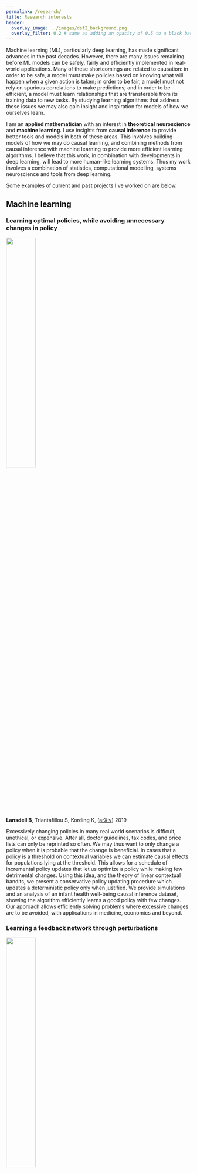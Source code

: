 ```yaml
---
permalink: /research/
title: Research interests
header:
  overlay_image: ../images/dst2_background.png
  overlay_filter: 0.2 # same as adding an opacity of 0.5 to a black background
---
```


Machine learning (ML), particularly deep learning, has made significant advances in the past decades. However, there are many issues remaining before ML models can be safely, fairly and efficiently implemented in real-world applications. Many of these shortcomings are related to causation: in order to be safe, a model must make policies based on knowing what will happen when a given action is taken; in order to be fair, a model must not rely on spurious correlations to make predictions; and in order to be efficient, a model must learn relationships that are transferable from its training data to new tasks. By studying learning algorithms that address these issues we may also gain insight and inspiration for models of how we ourselves learn.

I am an **applied mathematician** with an interest in **theoretical neuroscience** and **machine learning**. I use insights from **causal inference** to provide better tools and models in both of these areas. This involves building models of how we may do causal learning, and combining methods from causal inference with machine learning to provide more efficient learning algorithms. I believe that this work, in combination with developments in deep learning, will lead to more human-like learning systems. Thus my work involves a combination of statistics, computational modelling, systems neuroscience and tools from deep learning.

Some examples of current and past projects I've worked on are below.

## Machine learning

### Learning optimal policies, while avoiding unnecessary changes in policy

<img src="../images/theorem3.png" width="40%">

**Lansdell B**, Triantafillou S, Kording K, ([arXiv](https://arxiv.org/abs/1905.13121)) 2019

Excessively changing policies in many real world scenarios is difficult, unethical, or expensive. After all, doctor guidelines, tax codes, and price lists can only be reprinted so often. We may thus want to only change a policy when it is probable that the change is beneficial. In cases that a policy is a threshold on contextual variables we can estimate causal effects for populations lying at the threshold. This allows for a schedule of incremental policy updates that let us optimize a policy while making few detrimental changes. Using this idea, and the theory of linear contextual bandits, we present a conservative policy updating procedure which updates a deterministic policy only when justified. We provide simulations and an analysis of an infant health well-being causal inference dataset, showing the algorithm efficiently learns a good policy with few changes. Our approach allows efficiently solving problems where excessive changes are to be avoided, with applications in medicine, economics and beyond.

### Learning a feedback network through perturbations

<img src="../images/fig1_schematic.png" width="40%">

**Lansdell B**, Prakash P, Kording K, [arXiv](https://arxiv.org/abs/1906.00889) *Presented at the NeurIPS 2019 workshop on Neuro+AI*

Backpropagation is driving today's artificial neural networks (ANNs). However, despite extensive research, it remains unclear if the brain implements this algorithm. Among neuroscientists, reinforcement learning (RL) algorithms are often seen as a realistic alternative: neurons can randomly introduce change, and use unspecific feedback signals to observe their effect on the cost and thus approximate their gradient. However, the convergence rate of such learning scales poorly with the number of involved neurons. Here we propose a hybrid learning approach. Each neuron uses an RL-type strategy to learn how to approximate the gradients that backpropagation would provide. We provide proof that our approach converges to the true gradient for certain classes of networks. In both feedforward and convolutional networks, we empirically show that our approach learns to approximate the gradient, and can match the performance of gradient-based learning. Learning feedback weights provides a biologically plausible mechanism of achieving good performance, without the need for precise, pre-specified learning rules. 

## Theoretical neuroscience

### Neural Spiking for Causal Inference

<img src="../images/fig1_pretty.png" width="40%">

**Lansdell B**, Kording K, [bioRxiv](https://www.biorxiv.org/content/biorxiv/early/2019/10/15/253351.full.pdf) 2019

When a neuron is driven beyond its threshold it spikes, and the fact that it does not communicate its continuous membrane potential is usually seen as a computational liability. Here we show that this spiking mechanism allows neurons to produce an unbiased estimate of their causal influence, and a way of approximating gradient descent learning. Importantly, neither activity of upstream neurons, which act as confounders, nor downstream non-linearities bias the results. By introducing a local discontinuity with respect to their input drive, we show how spiking enables neurons to solve causal estimation and learning problems.

### Reconfiguring motor circuits for a joint manual and BCI task

<img src="../images/Figure_1_monkey.png" width="40%">

**Lansdell B**, Milovanovic I, Mellema C, Fairhall A, Fetz E, Moritz C *Accepted to IEEE Transactions in neural systems and rehabilitation engineering 2019* [arXiv](https://arxiv.org/abs/1702.07368)

Designing brain-computer interfaces (BCIs) that can be used in conjunction with ongoing motor behavior requires an understanding of how neural activity co-opted for brain control interacts with existing neural circuits. For example, BCIs may be used to regain lost motor function after stroke. This requires that neural activity controlling unaffected limbs is dissociated from activity controlling the BCI. In this study we investigated how primary motor cortex accomplishes simultaneous BCI control and motor control in a task that explicitly required both activities to be driven from the same brain region (i.e. a dual-control task). Single-unit activity was recorded from intracortical, multi-electrode arrays while a non-human primate performed this dual-control task. Compared to activity observed during naturalistic motor control, we found that both units used to drive the BCI directly (control units) and units that did not directly control the BCI (non-control units) significantly changed their tuning to wrist torque. Using a measure of effective connectivity, we observed that control units decrease their connectivity. Through an analysis of variance we found that the intrinsic variability of the control units has a significant effect on task proficiency. When this variance is accounted for, motor cortical activity is flexible enough to perform novel BCI tasks that require active decoupling of natural associations to wrist motion. This study provides insight into the neural activity that enables a dual-control brain-computer interface. 

### A reaction-diffusion model of spontaneous neural activity in the developing retina

<img src="../images/retinalwaves2.png" width="40%">

**Lansdell B**, Ford K, Kutz JN
[PLoS computational biology](https://journals.plos.org/ploscompbiol/article?id=10.1371/journal.pcbi.1003953) 2014

Prior to receiving visual stimuli, spontaneous, correlated activity in the retina, called retinal waves, drives activity-dependent developmental programs. Early-stage waves mediated by acetylcholine (ACh) manifest as slow, spreading bursts of action potentials. They are believed to be initiated by the spontaneous firing of Starburst Amacrine Cells (SACs), whose dense, recurrent connectivity then propagates this activity laterally. Their inter-wave interval and shifting wave boundaries are the result of the slow after-hyperpolarization of the SACs creating an evolving mosaic of recruitable and refractory cells, which can and cannot participate in waves, respectively. Recent evidence suggests that cholinergic waves may be modulated by the extracellular concentration of ACh. Here, we construct a simplified, biophysically consistent, reaction-diffusion model of cholinergic retinal waves capable of recapitulating wave dynamics observed in mice retina recordings. We are thus able to use non-linear wave theory to connect wave features to underlying physiological parameters, making the model useful in determining appropriate pharmacological manipulations to experimentally produce waves of a prescribed spatiotemporal character.

## Systems Biology

### A computational model of Bcl-2 regulated apoptosis: bistability revisited

<img src="../images/bcl2-10.png" width="40%">

**Lansdell B**, Kluck R, Hockings C, Lee E, Fairlie D, Frascoli F, Landman K, Speed T, [BMES 2013](http://benlansdell.github.io/docs/lansdell_BMES.pdf)

The Bcl-2 family of 15 or more proteins are key regulators of the intrinsic apoptosis pathway. Determining the mechanism two of these proteins (Bak and Bax) use to control mitochondrial outer membrane permeabilisation (MOMP) and subsequent cytochrome c release is therefore the focus of significant research. Here, a deterministic mass-action model of a subset of Bcl-2 family protein interactions is constructed in order to better understand a reduced mitochondrial system in vitro, and its role in apoptosis in vivo. A model which includes direct activation of pro-apoptotic Bak by BH3-only effector proteins is shown to be more consistent with kinetic binding data and Mice Liver Mitochondria (MLM) experiments, compared with a model which does not include direct activation. This represents a novel in vitro model of Bcl-2 mediated apoptosis constrained by experimental and kinetic data. The model does not regulate MOMP through the existence of a bistable switch, as posited by other computational studies. The robustness of the model to parameter variation highlights the different roles pro-survival proteins may play depending on the BH3-only stimulus.

## Bioinformatics

### Compuational gene prediction with genomic tiling microarray data

<img src="../images/tilegene-1024x438.png" width="40%">

**Lansdell B**, Speed T, Papenfuss A. Genome Informatics Workshops 2008

The genome of a higher organism is a complex entity. It is not merely comprised of the genes it encodes, but also of many other contributing elements. Elucidating the function of these elements is a non-trivial task, which lends itself well to computational methods. Here we combine two methods of identifying these functional elements: computational gene prediction and transcription mapping with tiling microarrays. In order to do so a generalised hidden Markov model (GHMM) *ab initio* gene predictor is developed, which is shown to perform comparably to other *ab initio* GHMM predictors. We then incorporate a transcription mapping statistic based on correlations, into a GHMM gene model. This model can predict both protein-coding genes and non protein-coding gene fragments based on tiling array expression data and genomic sequence data, thus accommodating a broader and more realistic view of molecular biology.
